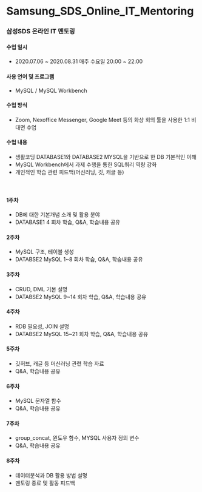 # Samsung_SDS_Online_IT_Mentoring

### 삼성SDS 온라인 IT 멘토링

#### 수업 일시
- 2020.07.06 ~ 2020.08.31 매주 수요일 20:00 ~ 22:00

#### 사용 언어 및 프로그램 
- MySQL / MySQL Workbench

#### 수업 방식 
- Zoom, Nexoffice Messenger, Google Meet 등의 화상 회의 툴을 사용한 1:1 비대면 수업 

#### 수업 내용 
 - 생활코딩 DATABASE1와 DATABASE2 MYSQL을 기반으로 한 DB 기본적인 이해<br>
 - MySQL Workbench에서 과제 수행을 통한 SQL쿼리 역량 강화<br>
 - 개인적인 학습 관련 피드백(머신러닝, 깃, 캐글 등)<br><br><br>



#### 1주차
- DB에 대한 기본개념 소개 및 활용 분야 
- DATABASE1 4 회차 학습, Q&A, 학습내용 공유

#### 2주차
- MySQL 구조, 테이블 생성
- DATABSE2 MySQL 1~8 회차 학습, Q&A, 학습내용 공유

#### 3주차
- CRUD, DML 기본 설명
- DATABSE2 MySQL 9~14 회차 학습, Q&A, 학습내용 공유

#### 4주차
- RDB 필요성, JOIN 설명
- DATABSE2 MySQL 15~21 회차 학습, Q&A, 학습내용 공유

#### 5주차
- 깃허브, 캐글 등 머신러닝 관련 학습 자료 
- Q&A, 학습내용 공유

#### 6주차
- MySQL 문자열 함수 
- Q&A, 학습내용 공유

#### 7주차
- group_concat, 윈도우 함수, MYSQL 사용자 정의 변수
- Q&A, 학습내용 공유

#### 8주차
- 데이터분석과 DB 활용 방법 설명
- 멘토링 종료 및 활동 피드백
